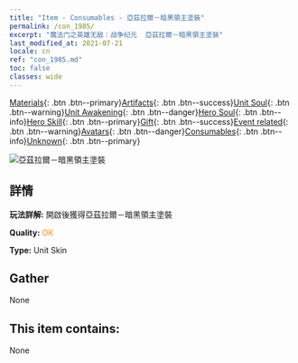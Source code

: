 ```yaml
---
title: "Item - Consumables - 亞茲拉爾－暗黑領主塗裝"
permalink: /con_1985/
excerpt: "魔法门之英雄无敌：战争纪元  亞茲拉爾－暗黑領主塗裝"
last_modified_at: 2021-07-21
locale: cn
ref: "con_1985.md"
toc: false
classes: wide
---
```

 [Materials](/ItemsCN/){: .btn .btn--primary}[Artifacts](/ItemsCN/Artifacts/){: .btn .btn--success}[Unit Soul](/ItemsCN/UnitSoul/){: .btn .btn--warning}[Unit Awakening](/ItemsCN/UnitAwakening/){: .btn .btn--danger}[Hero Soul](/ItemsCN/HeroSoul/){: .btn .btn--info}[Hero Skill](/ItemsCN/HeroSkill/){: .btn .btn--primary}[Gift](/ItemsCN/Gift/){: .btn .btn--success}[Event related](/ItemsCN/Events/){: .btn .btn--warning}[Avatars](/ItemsCN/Avatars/){: .btn .btn--danger}[Consumables](/ItemsCN/Consumables/){: .btn .btn--info}[Unknown](/ItemsCN/Unknown/){: .btn .btn--primary}

 ![亞茲拉爾－暗黑領主塗裝](/images/u/ti_sishenpifu2.jpg)

## 詳情
 **玩法詳解:** 開啟後獲得亞茲拉爾－暗黑領主塗裝

 **Quality:** <span style="color: #FF8C00">OK</span>

 **Type:** Unit Skin

## Gather

  None

## This item contains:

  None

